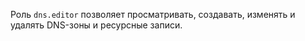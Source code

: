 Роль `dns.editor` позволяет просматривать, создавать, изменять и удалять DNS-зоны и ресурсные записи.